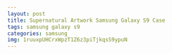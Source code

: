 ```yaml
---
layout: post
title: Supernatural Artwork Samsung Galaxy S9 Case
tags: samsung galaxy s9
categories: samsung
img: 1ruuxpUHCrxWpzT1Z6z3piTjkqsS9ypuN
---
```

